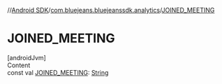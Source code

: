 //[Android SDK](../../index.md)/[com.bluejeans.bluejeanssdk.analytics](index.md)/[JOINED_MEETING](-j-o-i-n-e-d_-m-e-e-t-i-n-g.md)



# JOINED_MEETING  
[androidJvm]  
Content  
const val [JOINED_MEETING](-j-o-i-n-e-d_-m-e-e-t-i-n-g.md): [String](https://kotlinlang.org/api/latest/jvm/stdlib/kotlin/-string/index.html)  



